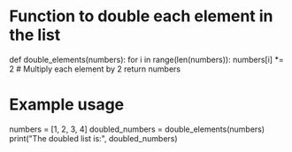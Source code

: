 <!-- Problem Statement
Write a program that doubles each element in a list of numbers. For example, if you start with this list:

numbers = [1, 2, 3, 4]

You should end with this list:

numbers = [2, 4, 6, 8] -->

# Function to double each element in the list
def double_elements(numbers):
    for i in range(len(numbers)):
        numbers[i] *= 2  # Multiply each element by 2
    return numbers

# Example usage
numbers = [1, 2, 3, 4]
doubled_numbers = double_elements(numbers)
print("The doubled list is:", doubled_numbers)
